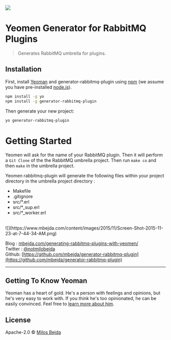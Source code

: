 ![](https://www.mbejda.com/content/images/2015/11/yeomen.png#cover#cover)<br>
# Yeomen Generator for RabbitMQ Plugins
> Generates RabbitMQ umbrella for plugins.

## Installation

First, install [Yeoman](http://yeoman.io) and generator-rabbitmq-plugin using [npm](https://www.npmjs.com/) (we assume you have pre-installed [node.js](https://nodejs.org/)).

```bash
npm install -g yo
npm install -g generator-rabbitmq-plugin
```

Then generate your new project:

```bash
yo generator-rabbitmq-plugin
```
# Getting Started
Yeomen will ask for the name of your RabbitMQ plugin. Then it will perform a `Git Clone` of the the RabbitMQ umbrella project. Then run `make co` and then `make` in the umbrella project.

Yeomen rabbitmq-plugin will generate the following files within your project directory in the umbrella project directory :

-  Makefile
-  .gitignore
-  src/*.erl
-  src/*_sup.erl
-  src/*_worker.erl

<br>
![](https://www.mbejda.com/content/images/2015/11/Screen-Shot-2015-11-23-at-7-44-34-AM.png)


Blog : [mbejda.com/generating-rabbitmq-plugins-with-yeomen/](https://www.mbejda.com/generating-rabbitmq-plugins-with-yeomen/)<br>
Twitter : [@notmilobejda](https://twitter.com/notmilobejda)<br>
Github: [https://github.com/mbejda/generator-rabbitmq-plugin](https://github.com/mbejda/generator-rabbitmq-plugin)
<br>
<hr>


## Getting To Know Yeoman

Yeoman has a heart of gold. He&#39;s a person with feelings and opinions, but he&#39;s very easy to work with. If you think he&#39;s too opinionated, he can be easily convinced. Feel free to [learn more about him](http://yeoman.io/).

## License

Apache-2.0 © [Milos Bejda](https://www.mbejda.com)


